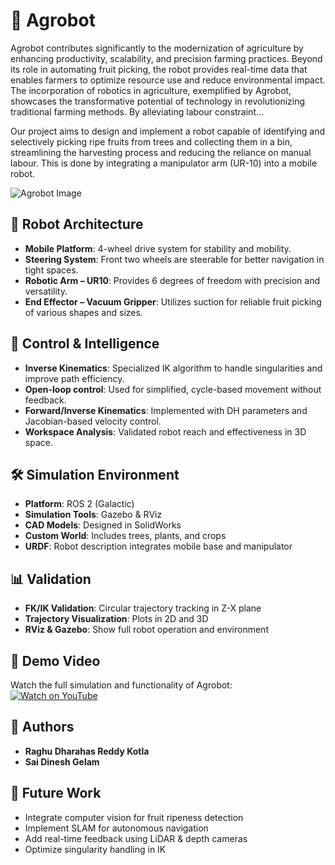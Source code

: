 # 🤖 Agrobot

Agrobot contributes significantly to the modernization of agriculture by enhancing productivity, scalability, and precision farming practices. Beyond its role in automating fruit picking, the robot provides real-time data that enables farmers to optimize resource use and reduce environmental impact. The incorporation of robotics in agriculture, exemplified by Agrobot, showcases the transformative potential of technology in revolutionizing traditional farming methods. By alleviating labour constraint...

Our project aims to design and implement a robot capable of identifying and selectively picking ripe fruits from trees and collecting them in a bin, streamlining the harvesting process and reducing the reliance on manual labour. This is done by integrating a manipulator arm (UR-10) into a mobile robot.

![Agrobot Image](https://github.com/user-attachments/assets/d31d96ae-508f-48d1-8ffc-ae8a56d4e7aa)

## 🔧 Robot Architecture

- **Mobile Platform**: 4-wheel drive system for stability and mobility.
- **Steering System**: Front two wheels are steerable for better navigation in tight spaces.
- **Robotic Arm – UR10**: Provides 6 degrees of freedom with precision and versatility.
- **End Effector – Vacuum Gripper**: Utilizes suction for reliable fruit picking of various shapes and sizes.

## 🧠 Control & Intelligence

- **Inverse Kinematics**: Specialized IK algorithm to handle singularities and improve path efficiency.
- **Open-loop control**: Used for simplified, cycle-based movement without feedback.
- **Forward/Inverse Kinematics**: Implemented with DH parameters and Jacobian-based velocity control.
- **Workspace Analysis**: Validated robot reach and effectiveness in 3D space.

## 🛠️ Simulation Environment

- **Platform**: ROS 2 (Galactic)
- **Simulation Tools**: Gazebo & RViz
- **CAD Models**: Designed in SolidWorks
- **Custom World**: Includes trees, plants, and crops
- **URDF**: Robot description integrates mobile base and manipulator

## 📊 Validation

- **FK/IK Validation**: Circular trajectory tracking in Z-X plane
- **Trajectory Visualization**: Plots in 2D and 3D
- **RViz & Gazebo**: Show full robot operation and environment

## 🎥 Demo Video

Watch the full simulation and functionality of Agrobot:  
[![Watch on YouTube](https://img.youtube.com/vi/gChkp6AioRo/0.jpg)](https://www.youtube.com/watch?v=gChkp6AioRo)

## 📌 Authors

- **Raghu Dharahas Reddy Kotla** 
- **Sai Dinesh Gelam** 

## 🚀 Future Work

- Integrate computer vision for fruit ripeness detection
- Implement SLAM for autonomous navigation
- Add real-time feedback using LiDAR & depth cameras
- Optimize singularity handling in IK
